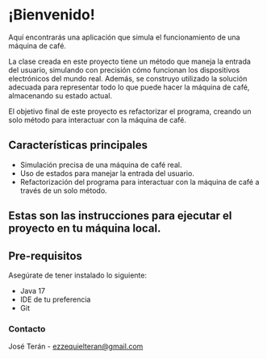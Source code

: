 # ¡Bienvenido!

Aquí encontrarás una aplicación que simula el funcionamiento de una máquina de café.

La clase creada en este proyecto tiene un método que maneja la entrada del usuario, simulando con precisión cómo funcionan los dispositivos electrónicos del mundo real. Además, se construyo utilizado la solución adecuada para representar todo lo que puede hacer la máquina de café, almacenando su estado actual.

El objetivo final de este proyecto es refactorizar el programa, creando un solo método para interactuar con la máquina de café.

## Características principales 
* Simulación precisa de una máquina de café real.
* Uso de estados para manejar la entrada del usuario.
* Refactorización del programa para interactuar con la máquina de café a través de un solo método.

## Estas son las instrucciones para ejecutar el proyecto en tu máquina local.

## Pre-requisitos
Asegúrate de tener instalado lo siguiente:

* Java 17
* IDE de tu preferencia
* Git


### Contacto
José Terán - ezzequielteran@gmail.com
